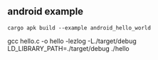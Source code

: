 ## android example

```
cargo apk build --example android_hello_world
```

gcc hello.c -o hello -lezlog -L./target/debug
LD_LIBRARY_PATH=./target/debug ./hello